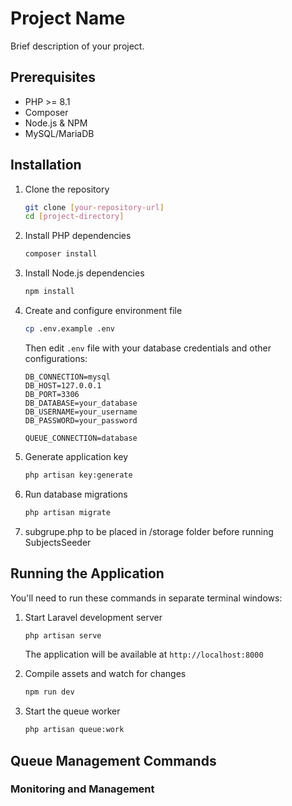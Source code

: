 # Project Name

Brief description of your project.

## Prerequisites

- PHP >= 8.1
- Composer
- Node.js & NPM
- MySQL/MariaDB

## Installation

1. Clone the repository
   ```bash
   git clone [your-repository-url]
   cd [project-directory]
   ```

2. Install PHP dependencies
   ```bash
   composer install
   ```

3. Install Node.js dependencies
   ```bash
   npm install
   ```

4. Create and configure environment file
   ```bash
   cp .env.example .env
   ```
   Then edit `.env` file with your database credentials and other configurations:
   ```env
   DB_CONNECTION=mysql
   DB_HOST=127.0.0.1
   DB_PORT=3306
   DB_DATABASE=your_database
   DB_USERNAME=your_username
   DB_PASSWORD=your_password

   QUEUE_CONNECTION=database
   ```

5. Generate application key
   ```bash
   php artisan key:generate
   ```

6. Run database migrations
   ```bash
   php artisan migrate
   ```
7. subgrupe.php to be placed in /storage folder before running SubjectsSeeder


## Running the Application

You'll need to run these commands in separate terminal windows:

1. Start Laravel development server
   ```bash
   php artisan serve
   ```
   The application will be available at `http://localhost:8000`

2. Compile assets and watch for changes
   ```bash
   npm run dev
   ```

3. Start the queue worker
   ```bash
   php artisan queue:work
   ```

## Queue Management Commands

### Monitoring and Management
